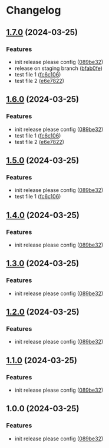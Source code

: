 # Changelog

## [1.7.0](https://github.com/realfredlai/release-demo/compare/my-app-v1.6.0...my-app-v1.7.0) (2024-03-25)


### Features

* init release please config ([089be32](https://github.com/realfredlai/release-demo/commit/089be32b127486c101bf66fbd1f4d2bcb987707f))
* release on staging branch ([bfab0fe](https://github.com/realfredlai/release-demo/commit/bfab0fecb9a99f0911d538d80ecc8265666e04e6))
* test file 1 ([fc6c106](https://github.com/realfredlai/release-demo/commit/fc6c106467a6168f464a540c4b67025f60f29a77))
* test file 2 ([e6e7822](https://github.com/realfredlai/release-demo/commit/e6e78221c5252cf0798e71cb40368b7dbcb5791c))

## [1.6.0](https://github.com/realfredlai/release-demo/compare/my-app-v1.5.0...my-app-v1.6.0) (2024-03-25)


### Features

* init release please config ([089be32](https://github.com/realfredlai/release-demo/commit/089be32b127486c101bf66fbd1f4d2bcb987707f))
* test file 1 ([fc6c106](https://github.com/realfredlai/release-demo/commit/fc6c106467a6168f464a540c4b67025f60f29a77))
* test file 2 ([e6e7822](https://github.com/realfredlai/release-demo/commit/e6e78221c5252cf0798e71cb40368b7dbcb5791c))

## [1.5.0](https://github.com/realfredlai/release-demo/compare/my-app-v1.4.0...my-app-v1.5.0) (2024-03-25)


### Features

* init release please config ([089be32](https://github.com/realfredlai/release-demo/commit/089be32b127486c101bf66fbd1f4d2bcb987707f))
* test file 1 ([fc6c106](https://github.com/realfredlai/release-demo/commit/fc6c106467a6168f464a540c4b67025f60f29a77))

## [1.4.0](https://github.com/realfredlai/release-demo/compare/my-app-v1.3.0...my-app-v1.4.0) (2024-03-25)


### Features

* init release please config ([089be32](https://github.com/realfredlai/release-demo/commit/089be32b127486c101bf66fbd1f4d2bcb987707f))

## [1.3.0](https://github.com/realfredlai/release-demo/compare/my-app-v1.2.0...my-app-v1.3.0) (2024-03-25)


### Features

* init release please config ([089be32](https://github.com/realfredlai/release-demo/commit/089be32b127486c101bf66fbd1f4d2bcb987707f))

## [1.2.0](https://github.com/realfredlai/release-demo/compare/my-app-v1.1.0...my-app-v1.2.0) (2024-03-25)


### Features

* init release please config ([089be32](https://github.com/realfredlai/release-demo/commit/089be32b127486c101bf66fbd1f4d2bcb987707f))

## [1.1.0](https://github.com/realfredlai/release-demo/compare/my-app-v1.0.0...my-app-v1.1.0) (2024-03-25)


### Features

* init release please config ([089be32](https://github.com/realfredlai/release-demo/commit/089be32b127486c101bf66fbd1f4d2bcb987707f))

## 1.0.0 (2024-03-25)


### Features

* init release please config ([089be32](https://github.com/realfredlai/release-demo/commit/089be32b127486c101bf66fbd1f4d2bcb987707f))
